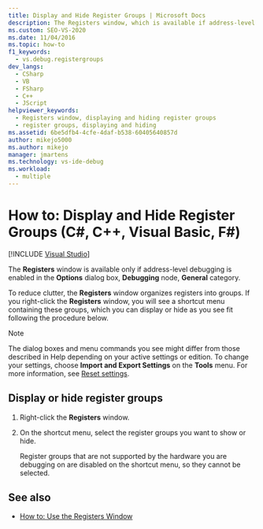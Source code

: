 ```yaml
---
title: Display and Hide Register Groups | Microsoft Docs
description: The Registers window, which is available if address-level debugging is enabled, organizes registers into groups. Learn how to set which groups appear.
ms.custom: SEO-VS-2020
ms.date: 11/04/2016
ms.topic: how-to
f1_keywords: 
  - vs.debug.registergroups
dev_langs: 
  - CSharp
  - VB
  - FSharp
  - C++
  - JScript
helpviewer_keywords: 
  - Registers window, displaying and hiding register groups
  - register groups, displaying and hiding
ms.assetid: 6be5dfb4-4cfe-4daf-b538-60405640857d
author: mikejo5000
ms.author: mikejo
manager: jmartens
ms.technology: vs-ide-debug
ms.workload: 
  - multiple
---
```

# How to: Display and Hide Register Groups (C#, C++, Visual Basic, F#)

 [!INCLUDE [Visual Studio](~/includes/applies-to-version/vs-not-mac.md)]

The **Registers** window is available only if address-level debugging is enabled in the **Options** dialog box, **Debugging** node, **General** category.

To reduce clutter, the **Registers** window organizes registers into groups. If you right-click the **Registers** window, you will see a shortcut menu containing these groups, which you can display or hide as you see fit following the procedure below.

> [!NOTE]
> The dialog boxes and menu commands you see might differ from those described in Help depending on your active settings or edition. To change your settings, choose **Import and Export Settings** on the **Tools** menu. For more information, see [Reset settings](../ide/environment-settings.md#reset-settings).

## Display or hide register groups

1. Right-click the **Registers** window.

2. On the shortcut menu, select the register groups you want to show or hide.

     Register groups that are not supported by the hardware you are debugging on are disabled on the shortcut menu, so they cannot be selected.

## See also

- [How to: Use the Registers Window](../debugger/how-to-use-the-registers-window.md)